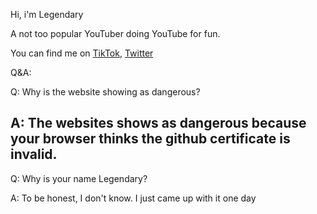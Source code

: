 Hi, i'm Legendary

A not too popular YouTuber doing YouTube for fun.

You can find me on [TikTok](tiktok.com/@legendaryisreal), [Twitter](twitter.com/LegendaryIsReal)

Q&A:

Q: Why is the website showing as dangerous?

A: The websites shows as dangerous because your browser thinks the github certificate is invalid.
-------------------------------------------------------------------------------------------------------------------------------------------------------------------------
Q: Why is your name Legendary?

A: To be honest, I don't know. I just came up with it one day
